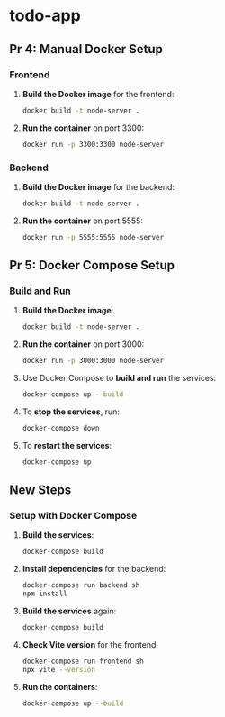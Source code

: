 # todo-app
## Pr 4: Manual Docker Setup

### Frontend
1. **Build the Docker image** for the frontend:
   ```bash
   docker build -t node-server .
   ```
2. **Run the container** on port 3300:
   ```bash
   docker run -p 3300:3300 node-server
   ```

### Backend
1. **Build the Docker image** for the backend:
   ```bash
   docker build -t node-server .
   ```
2. **Run the container** on port 5555:
   ```bash
   docker run -p 5555:5555 node-server
   ```

## Pr 5: Docker Compose Setup

### Build and Run

1. **Build the Docker image**:
   ```bash
   docker build -t node-server .
   ```

2. **Run the container** on port 3000:
   ```bash
   docker run -p 3000:3000 node-server
   ```

3. Use Docker Compose to **build and run** the services:
   ```bash
   docker-compose up --build
   ```

4. To **stop the services**, run:
   ```bash
   docker-compose down
   ```

5. To **restart the services**:
   ```bash
   docker-compose up
   ```

## New Steps

### Setup with Docker Compose

1. **Build the services**:
   ```bash
   docker-compose build
   ```

2. **Install dependencies** for the backend:
   ```bash
   docker-compose run backend sh
   npm install
   ```

3. **Build the services** again:
   ```bash
   docker-compose build
   ```

4. **Check Vite version** for the frontend:
   ```bash
   docker-compose run frontend sh
   npx vite --version
   ```

5. **Run the containers**:
   ```bash
   docker-compose up --build
   ```
